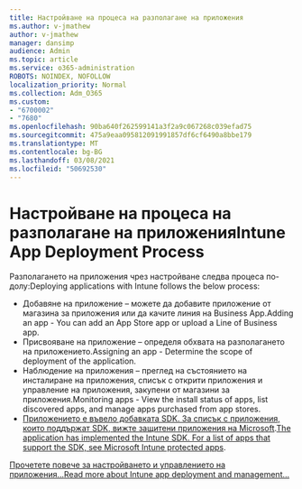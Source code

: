 ```yaml
---
title: Настройване на процеса на разполагане на приложения
ms.author: v-jmathew
author: v-jmathew
manager: dansimp
audience: Admin
ms.topic: article
ms.service: o365-administration
ROBOTS: NOINDEX, NOFOLLOW
localization_priority: Normal
ms.collection: Adm_O365
ms.custom:
- "6700002"
- "7680"
ms.openlocfilehash: 90ba640f262599141a3f2a9c067268c039efad75
ms.sourcegitcommit: 475a9eaa095812091991857df6cf6490a8bbe179
ms.translationtype: MT
ms.contentlocale: bg-BG
ms.lasthandoff: 03/08/2021
ms.locfileid: "50692530"
---
```

# <a name="intune-app-deployment-process"></a><span data-ttu-id="ad5f8-102">Настройване на процеса на разполагане на приложения</span><span class="sxs-lookup"><span data-stu-id="ad5f8-102">Intune App Deployment Process</span></span>

<span data-ttu-id="ad5f8-103">Разполагането на приложения чрез настройване следва процеса по-долу:</span><span class="sxs-lookup"><span data-stu-id="ad5f8-103">Deploying applications with Intune follows the below process:</span></span>

- <span data-ttu-id="ad5f8-104">Добавяне на приложение – можете да добавите приложение от магазина за приложения или да качите линия на Business App.</span><span class="sxs-lookup"><span data-stu-id="ad5f8-104">Adding an app - You can add an App Store app or upload a Line of Business app.</span></span>
- <span data-ttu-id="ad5f8-105">Присвояване на приложение – определя обхвата на разполагането на приложението.</span><span class="sxs-lookup"><span data-stu-id="ad5f8-105">Assigning an app - Determine the scope of deployment of the application.</span></span>
- <span data-ttu-id="ad5f8-106">Наблюдение на приложения – преглед на състоянието на инсталиране на приложения, списък с открити приложения и управление на приложения, закупени от магазини за приложения.</span><span class="sxs-lookup"><span data-stu-id="ad5f8-106">Monitoring apps - View the install status of apps, list discovered apps, and manage apps purchased from app stores.</span></span>
- <span data-ttu-id="ad5f8-107">[Приложението е въвело добавката SDK. За списък с приложения, които поддържат SDK, вижте защитени приложения на Microsoft](https://docs.microsoft.com/mem/intune/apps/apps-supported-intune-apps).</span><span class="sxs-lookup"><span data-stu-id="ad5f8-107">[The application has implemented the Intune SDK. For a list of apps that support the SDK, see Microsoft Intune protected apps](https://docs.microsoft.com/mem/intune/apps/apps-supported-intune-apps).</span></span>

[<span data-ttu-id="ad5f8-108">Прочетете повече за настройването и управлението на приложения...</span><span class="sxs-lookup"><span data-stu-id="ad5f8-108">Read more about Intune app deployment and management...</span></span>](https://docs.microsoft.com/mem/intune/apps/app-management)
